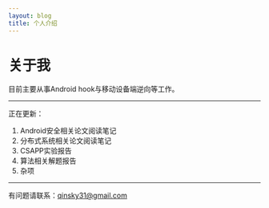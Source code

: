 ```yaml
---
layout: blog
title: 个人介绍
---
```


关于我
=======================
目前主要从事Android hook与移动设备端逆向等工作。

---
正在更新：

1. Android安全相关论文阅读笔记
2. 分布式系统相关论文阅读笔记
3. CSAPP实验报告
4. 算法相关解题报告
5. 杂项

---
有问题请联系：<qinsky31@gmail.com>
